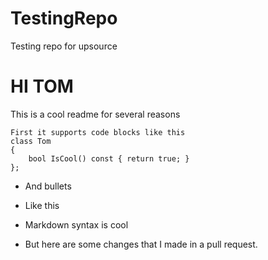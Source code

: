 # TestingRepo
Testing repo for upsource

HI TOM
======

This is a cool readme for several reasons

    First it supports code blocks like this
    class Tom
    {
        bool IsCool() const { return true; }        
    };
    
* And bullets
* Like this
* Markdown syntax is cool

* But here are some changes that I made in a pull request.